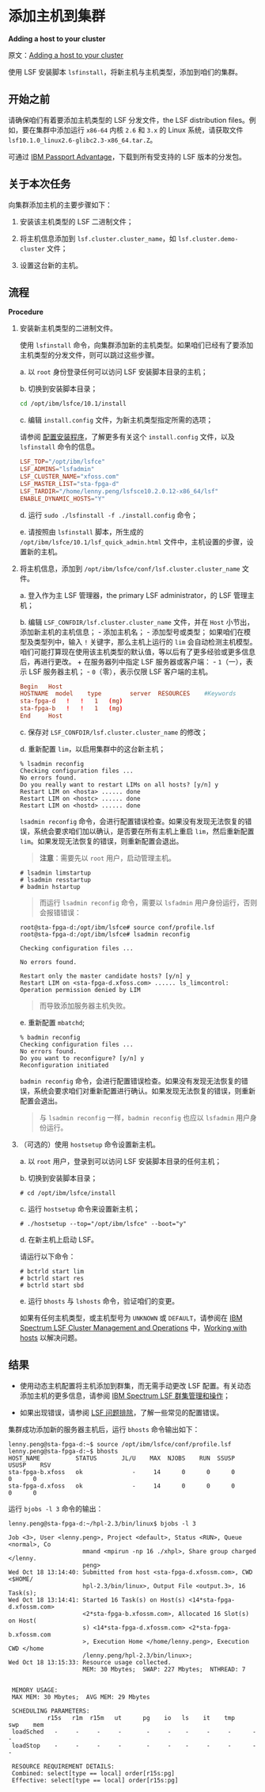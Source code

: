 # 添加主机到集群

**Adding a host to your cluster**

原文：[Adding a host to your cluster](https://www.ibm.com/docs/en/spectrum-lsf/10.1.0?topic=queues-adding-host-your-cluster)

使用 LSF 安装脚本 `lsfinstall`，将新主机与主机类型，添加到咱们的集群。


## 开始之前

请确保咱们有着要添加主机类型的 LSF 分发文件，the LSF distribution files。例如，要在集群中添加运行 `x86-64` 内核 `2.6` 和 `3.x` 的 Linux 系统，请获取文件 `lsf10.1.0_linux2.6-glibc2.3-x86_64.tar.Z`。

可通过 [IBM Passport Advantage](http://www.ibm.com/software/howtobuy/passportadvantage/pao_customers.htm)，下载到所有受支持的 LSF 版本的分发包。


## 关于本次任务

向集群添加主机的主要步骤如下：

1. 安装该主机类型的 LSF 二进制文件；

2. 将主机信息添加到 `lsf.cluster.cluster_name`，如 `lsf.cluster.demo-cluster` 文件；

3. 设置这台新的主机。

## 流程

**Procedure**

1. 安装新主机类型的二进制文件。


    使用 `lsfinstall` 命令，向集群添加新的主机类型。如果咱们已经有了要添加主机类型的分发文件，则可以跳过这些步骤。

    a. 以 `root` 身份登录任何可以访问 LSF 安装脚本目录的主机；

    b. 切换到安装脚本目录；

    ```sh
    cd /opt/ibm/lsfce/10.1/install
    ```


    c. 编辑 `install.config` 文件，为新主机类型指定所需的选项；

    请参阅 [配置安装程序](../flexing_your_arm_muscle/lsf_install.md#配置安装程序)，了解更多有关这个 `install.config` 文件，以及 `lsfinstall` 命令的信息。


    ```conf
    LSF_TOP="/opt/ibm/lsfce"
    LSF_ADMINS="lsfadmin"
    LSF_CLUSTER_NAME="xfoss.com"
    LSF_MASTER_LIST="sta-fpga-d"
    LSF_TARDIR="/home/lenny.peng/lsfsce10.2.0.12-x86_64/lsf"
    ENABLE_DYNAMIC_HOSTS="Y"
    ```


    d. 运行 `sudo ./lsfinstall -f ./install.config` 命令；

    e. 请按照由 `lsfinstall` 脚本，所生成的 `/opt/ibm/lsfce/10.1/lsf_quick_admin.html` 文件中，主机设置的步骤，设置新的主机。


2. 将主机信息，添加到 `/opt/ibm/lsfce/conf/lsf.cluster.cluster_name` 文件。

    a. 登入作为主 LSF 管理器，the primary LSF administrator，的 LSF 管理主机；

    b. 编辑 `LSF_CONFDIR/lsf.cluster.cluster_name` 文件，并在 `Host` 小节出，添加新主机的主机信息；
        - 添加主机名；
        - 添加型号或类型；
            如果咱们在模型及类型列中，输入 `!` 关键字，那么主机上运行的 `lim` 会自动检测主机模型。
            咱们可能打算现在使用该主机类型的默认值，等以后有了更多经验或更多信息后，再进行更改。
        + 在服务器列中指定 LSF 服务器或客户端：
            - `1`（一），表示 LSF 服务器主机；
            - `0`（零），表示仅限 LSF 客户端的主机。

    ```conf
    Begin   Host
    HOSTNAME  model    type        server  RESOURCES    #Keywords
    sta-fpga-d   !   !   1   (mg)
    sta-fpga-b   !   !   1   (mg)
    End     Host
    ```

    c. 保存对 `LSF_CONFDIR/lsf.cluster.cluster_name` 的修改；

    d. 重新配置 `lim`，以启用集群中的这台新主机；

    ```console
    % lsadmin reconfig
    Checking configuration files ...
    No errors found.
    Do you really want to restart LIMs on all hosts? [y/n] y
    Restart LIM on <hosta> ...... done
    Restart LIM on <hostc> ...... done
    Restart LIM on <hostd> ...... done
    ```

    `lsadmin reconfig` 命令，会进行配置错误检查。如果没有发现无法恢复的错误，系统会要求咱们加以确认，是否要在所有主机上重启 `lim`，然后重新配置 `lim`。如果发现无法恢复的错误，则重新配置会退出。

    > **注意**：需要先以 `root` 用户，启动管理主机。
    >
    ```console
    # lsadmin limstartup
    # lsadmin resstartup
    # badmin hstartup
    ```
    > 而运行 `lsadmin reconfig` 命令，需要以 `lsfadmin` 用户身份运行，否则会报错错误：

    ```console
    root@sta-fpga-d:/opt/ibm/lsfce# source conf/profile.lsf
    root@sta-fpga-d:/opt/ibm/lsfce# lsadmin reconfig

    Checking configuration files ...

    No errors found.

    Restart only the master candidate hosts? [y/n] y
    Restart LIM on <sta-fpga-d.xfoss.com> ...... ls_limcontrol: Operation permission denied by LIM
    ```

    > 而导致添加服务器主机失败。


    e. 重新配置 `mbatchd`;

    ```console
    % badmin reconfig
    Checking configuration files ...
    No errors found.
    Do you want to reconfigure? [y/n] y
    Reconfiguration initiated
    ```

    `badmin reconfig` 命令，会进行配置错误检查。如果没有发现无法恢复的错误，系统会要求咱们对重新配置进行确认。如果发现无法恢复的错误，则重新配置会退出。

    > 与 `lsadmin reconfig` 一样，`badmin reconfig` 也应以 `lsfadmin` 用户身份运行。


3. （可选的）使用 `hostsetup` 命令设置新主机。

    a. 以 `root` 用户，登录到可以访问 LSF 安装脚本目录的任何主机；

    b. 切换到安装脚本目录；

    ```console
    # cd /opt/ibm/lsfce/install
    ```

    c. 运行 `hostsetup` 命令来设置新主机；

    ```console
    # ./hostsetup --top="/opt/ibm/lsfce" --boot="y"
    ```

    d. 在新主机上启动 LSF。

    请运行以下命令：

    ```console
    # bctrld start lim
    # bctrld start res
    # bctrld start sbd
    ```

    e. 运行 `bhosts` 与 `lshosts` 命令，验证咱们的变更。

    如果有任何主机类型，或主机型号为 `UNKNOWN` 或 `DEFAULT`，请参阅在 [IBM Spectrum LSF Cluster Management and Operations](https://www.ibm.com/docs/en/SSWRJV_10.1.0/lsf_welcome/lsf_kc_cluster_ops.html) 中，[Working with hosts](https://www.ibm.com/docs/en/SSWRJV_10.1.0/lsf_admin/chap_hosts_working_with.html) 以解决问题。

## 结果

- 使用动态主机配置将主机添加到群集，而无需手动更改 LSF 配置。有关动态添加主机的更多信息，请参阅 [IBM Spectrum LSF 群集管理和操作](https://www.ibm.com/docs/en/SSWRJV_10.1.0/lsf_welcome/lsf_kc_cluster_ops.html)；

- 如果出现错误，请参阅 [LSF 问题排除](https://www.ibm.com/docs/en/SSWRJV_10.1.0/lsf_admin/chap_troubleshooting_lsf.html#v3523448)，了解一些常见的配置错误。


集群成功添加新的服务器主机后，运行 `bhosts` 命令输出如下：

```console
lenny.peng@sta-fpga-d:~$ source /opt/ibm/lsfce/conf/profile.lsf
lenny.peng@sta-fpga-d:~$ bhosts
HOST_NAME          STATUS       JL/U    MAX  NJOBS    RUN  SSUSP  USUSP    RSV
sta-fpga-b.xfoss   ok              -     14      0      0      0      0      0
sta-fpga-d.xfoss   ok              -     14      0      0      0      0      0
```

运行 `bjobs -l 3` 命令的输出：


```console
lenny.peng@sta-fpga-d:~/hpl-2.3/bin/linux$ bjobs -l 3

Job <3>, User <lenny.peng>, Project <default>, Status <RUN>, Queue <normal>, Co
                     mmand <mpirun -np 16 ./xhpl>, Share group charged </lenny.
                     peng>
Wed Oct 18 13:14:40: Submitted from host <sta-fpga-d.xfossm.com>, CWD <$HOME/
                     hpl-2.3/bin/linux>, Output File <output.3>, 16 Task(s);
Wed Oct 18 13:14:41: Started 16 Task(s) on Host(s) <14*sta-fpga-d.xfossm.com>
                     <2*sta-fpga-b.xfossm.com>, Allocated 16 Slot(s) on Host(
                     s) <14*sta-fpga-d.xfossm.com> <2*sta-fpga-b.xfossm.com
                     >, Execution Home </home/lenny.peng>, Execution CWD </home
                     /lenny.peng/hpl-2.3/bin/linux>;
Wed Oct 18 13:15:33: Resource usage collected.
                     MEM: 30 Mbytes;  SWAP: 227 Mbytes;  NTHREAD: 7


 MEMORY USAGE:
 MAX MEM: 30 Mbytes;  AVG MEM: 29 Mbytes

 SCHEDULING PARAMETERS:
           r15s   r1m  r15m   ut      pg    io   ls    it    tmp    swp    mem
 loadSched   -     -     -     -       -     -    -     -     -      -      -
 loadStop    -     -     -     -       -     -    -     -     -      -      -

 RESOURCE REQUIREMENT DETAILS:
 Combined: select[type == local] order[r15s:pg]
 Effective: select[type == local] order[r15s:pg]

```

